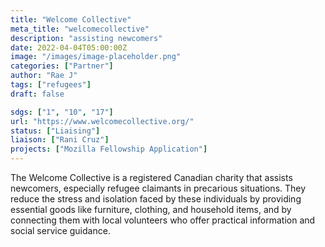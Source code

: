 ```yaml
---
title: "Welcome Collective"
meta_title: "welcomecollective"
description: "assisting newcomers"
date: 2022-04-04T05:00:00Z
image: "/images/image-placeholder.png"
categories: ["Partner"]
author: "Rae J"
tags: ["refugees"]
draft: false

sdgs: ["1", "10", "17"]
url: "https://www.welcomecollective.org/"
status: ["Liaising"]
liaison: ["Rani Cruz"]
projects: ["Mozilla Fellowship Application"]
---
```


The Welcome Collective is a registered Canadian charity that assists newcomers, especially refugee claimants in precarious situations. They reduce the stress and isolation faced by these individuals by providing essential goods like furniture, clothing, and household items, and by connecting them with local volunteers who offer practical information and social service guidance.